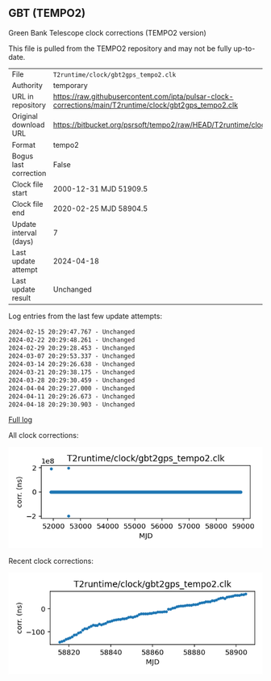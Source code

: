 
## GBT (TEMPO2)

Green Bank Telescope clock corrections (TEMPO2 version)

This file is pulled from the TEMPO2 repository and may not be fully
up-to-date.

|     |     |
|:--- |:--- |
| File | `T2runtime/clock/gbt2gps_tempo2.clk` |
| Authority | temporary |
| URL in repository | <https://raw.githubusercontent.com/ipta/pulsar-clock-corrections/main/T2runtime/clock/gbt2gps_tempo2.clk> |
| Original download URL | <https://bitbucket.org/psrsoft/tempo2/raw/HEAD/T2runtime/clock/gbt2gps.clk> |
| Format | tempo2 |
| Bogus last correction | False |
| Clock file start | 2000-12-31 MJD 51909.5 |
| Clock file end | 2020-02-25 MJD 58904.5 |
| Update interval (days) | 7 |
| Last update attempt | 2024-04-18 |
| Last update result | Unchanged |

Log entries from the last few update attempts:
```
2024-02-15 20:29:47.767 - Unchanged
2024-02-22 20:29:48.261 - Unchanged
2024-02-29 20:29:28.453 - Unchanged
2024-03-07 20:29:53.337 - Unchanged
2024-03-14 20:29:26.638 - Unchanged
2024-03-21 20:29:38.175 - Unchanged
2024-03-28 20:29:30.459 - Unchanged
2024-04-04 20:29:27.000 - Unchanged
2024-04-11 20:29:26.673 - Unchanged
2024-04-18 20:29:30.903 - Unchanged
```
[Full log](https://raw.githubusercontent.com/ipta/pulsar-clock-corrections/main/log/T2runtime/clock/gbt2gps_tempo2.clk.log)


All clock corrections:

![plot of all clock corrections](gbt2gps_tempo2.clk.png "All corrections")

Recent clock corrections:

![plot of recent clock corrections](gbt2gps_tempo2.clk.short.png "Recent corrections")

